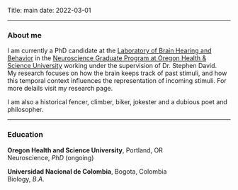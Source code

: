 Title: main
date: 2022-03-01

<hr/>

### About me

I am currently a PhD candidate at the [Laboratory of Brain Hearing and Behavior](https://hearingbrain.org/) in the
[Neuroscience Graduate Program at Oregon Health & Science University](ohsu.edu/school-of-medicine/neuroscience-graduate-program)
working under the supervision of Dr. Stephen David.<br/>
My research focuses on how the brain keeps track of past stimuli, and how this temporal context influences
the representation of incoming stimuli. For more delails visit my research page.

I am also a historical fencer, climber, biker, jokester and a dubious poet and philosopher.

<hr/>

### Education

**Oregon Health and Science University**, Portland, OR<br/>
Neuroscience, *PhD* (ongoing)

**Universidad Nacional de Colombia**, Bogota, Colombia<br/>
Biology, *B.A.*
